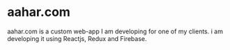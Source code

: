 # aahar.com
aahar.com is a custom web-app I am developing for one of my clients. i am developing it using Reactjs, Redux and Firebase. 
